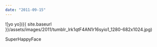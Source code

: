 ```yaml
---
date: "2011-09-15"
---
```


![yo yo]({{ site.baseurl }}/assets/images/2011/tumblr_lrk1qtF4AN1r16syio1_1280-682x1024.jpg)

SuperHappyFace
